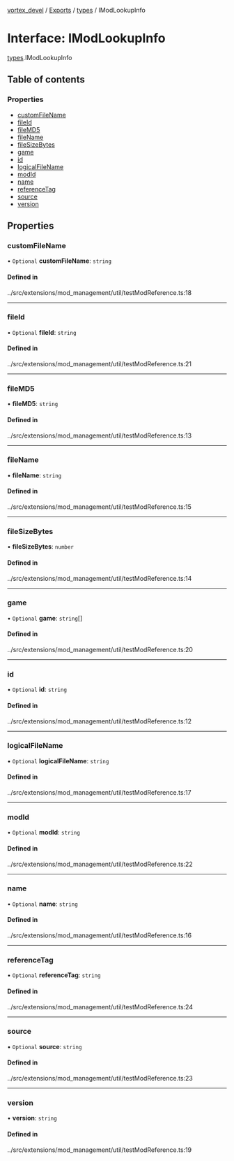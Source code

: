 [vortex_devel](../README.md) / [Exports](../modules.md) / [types](../modules/types.md) / IModLookupInfo

# Interface: IModLookupInfo

[types](../modules/types.md).IModLookupInfo

## Table of contents

### Properties

- [customFileName](types.IModLookupInfo.md#customfilename)
- [fileId](types.IModLookupInfo.md#fileid)
- [fileMD5](types.IModLookupInfo.md#filemd5)
- [fileName](types.IModLookupInfo.md#filename)
- [fileSizeBytes](types.IModLookupInfo.md#filesizebytes)
- [game](types.IModLookupInfo.md#game)
- [id](types.IModLookupInfo.md#id)
- [logicalFileName](types.IModLookupInfo.md#logicalfilename)
- [modId](types.IModLookupInfo.md#modid)
- [name](types.IModLookupInfo.md#name)
- [referenceTag](types.IModLookupInfo.md#referencetag)
- [source](types.IModLookupInfo.md#source)
- [version](types.IModLookupInfo.md#version)

## Properties

### customFileName

• `Optional` **customFileName**: `string`

#### Defined in

../src/extensions/mod_management/util/testModReference.ts:18

___

### fileId

• `Optional` **fileId**: `string`

#### Defined in

../src/extensions/mod_management/util/testModReference.ts:21

___

### fileMD5

• **fileMD5**: `string`

#### Defined in

../src/extensions/mod_management/util/testModReference.ts:13

___

### fileName

• **fileName**: `string`

#### Defined in

../src/extensions/mod_management/util/testModReference.ts:15

___

### fileSizeBytes

• **fileSizeBytes**: `number`

#### Defined in

../src/extensions/mod_management/util/testModReference.ts:14

___

### game

• `Optional` **game**: `string`[]

#### Defined in

../src/extensions/mod_management/util/testModReference.ts:20

___

### id

• `Optional` **id**: `string`

#### Defined in

../src/extensions/mod_management/util/testModReference.ts:12

___

### logicalFileName

• `Optional` **logicalFileName**: `string`

#### Defined in

../src/extensions/mod_management/util/testModReference.ts:17

___

### modId

• `Optional` **modId**: `string`

#### Defined in

../src/extensions/mod_management/util/testModReference.ts:22

___

### name

• `Optional` **name**: `string`

#### Defined in

../src/extensions/mod_management/util/testModReference.ts:16

___

### referenceTag

• `Optional` **referenceTag**: `string`

#### Defined in

../src/extensions/mod_management/util/testModReference.ts:24

___

### source

• `Optional` **source**: `string`

#### Defined in

../src/extensions/mod_management/util/testModReference.ts:23

___

### version

• **version**: `string`

#### Defined in

../src/extensions/mod_management/util/testModReference.ts:19
